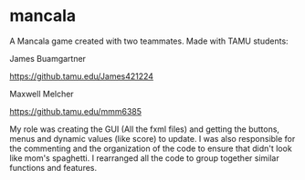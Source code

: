 # mancala
A Mancala game created with two teammates. Made with TAMU students:

James Buamgartner

https://github.tamu.edu/James421224

Maxwell Melcher

https://github.tamu.edu/mmm6385

My role was creating the GUI (All the fxml files) and getting the buttons, menus and dynamic values (like score) to update. I was also responsible for the commenting and the organization of the code to ensure that didn't look like mom's spaghetti. I rearranged all the code to group together similar functions and features.
